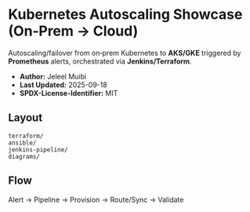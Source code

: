 # Kubernetes Autoscaling Showcase (On‑Prem → Cloud)

Autoscaling/failover from on‑prem Kubernetes to **AKS/GKE** triggered by **Prometheus** alerts, orchestrated via **Jenkins/Terraform**.

- **Author:** Jeleel Muibi
- **Last Updated:** 2025-09-18
- **SPDX-License-Identifier:** MIT

## Layout
```
terraform/
ansible/
jenkins-pipeline/
diagrams/
```

## Flow
Alert → Pipeline → Provision → Route/Sync → Validate

